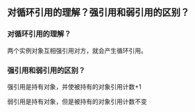 ## 对循环引用的理解？强引用和弱引用的区别？

### 对循环引用的理解？

两个实例对象互相强引用对方，就会产生循环引用。



### 强引用和弱引用的区别？

强引用是持有对象，并使被持有的对象引用计数+1

弱引用是持有对象，但是被持有的对象引用计数不变
